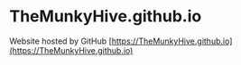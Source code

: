 # TheMunkyHive.github.io
Website hosted by GitHub [https://TheMunkyHive.github.io](https://TheMunkyHive.github.io)
